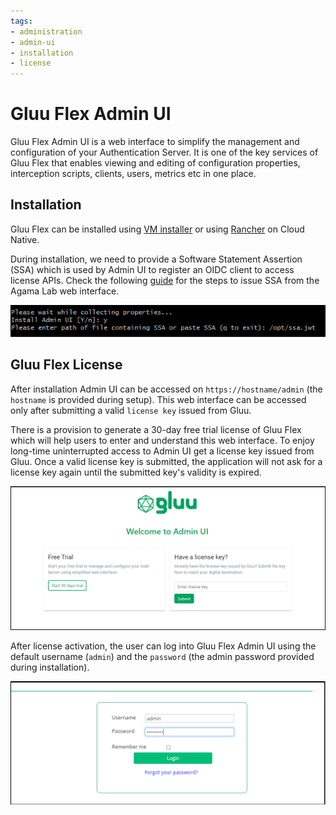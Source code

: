 ```yaml
---
tags:
- administration
- admin-ui
- installation
- license
---
```


# Gluu Flex Admin UI

Gluu Flex Admin UI is a web interface to simplify the management and configuration of your Authentication Server. It is one of the key services of Gluu Flex that enables viewing and editing of configuration properties, interception scripts, clients, users, metrics etc in one place.

## Installation

Gluu Flex can be installed using [VM installer](../../install/vm-install/vm-requirements.md) or using [Rancher](../recipes/getting-started-rancher.md) on Cloud Native.

During installation, we need to provide a Software Statement Assertion (SSA) which is used by Admin UI to register an OIDC client to access license APIs. Check the following [guide](../../install/software-statements/ssa.md) for the steps to issue SSA from the Agama Lab web interface.

![image](../../assets/admin-ui/install-ssa.png)

## Gluu Flex License

After installation Admin UI can be accessed on `https://hostname/admin` (the `hostname` is provided during setup). This web interface can be accessed only after submitting a valid `license key` issued from Gluu.

There is a provision to generate a 30-day free trial license of Gluu Flex which will help users to enter and understand this web interface. To enjoy long-time uninterrupted access to Admin UI get a license key issued from Gluu. Once a valid license key is submitted, the application will not ask for a license key again until the submitted key's validity is expired.

![image](../../assets/admin-ui/license-key-submit.png)

After license activation, the user can log into Gluu Flex Admin UI using the default username (`admin`) and the `password` (the admin password provided during installation).

![image](../../assets/admin-ui/login-page.png)



